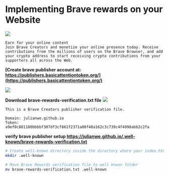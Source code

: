 # Implementing Brave rewards on your Website

![](../images/brave.jpg)

```text
Earn for your online content
Join Brave Creators and monetize your online presence today. Receive contributions from the millions of users on the Brave Browser, and add your crypto address to start receiving crypto contributions from your supporters all across the Web.
```

**[Create brave publisher account at: https://publishers.basicattentiontoken.org/](https://publishers.basicattentiontoken.org/)**

![](../images/brave1.jpg)

**Download brave-rewards-verification.txt file**
![](../images/brave2.jpg)

```text
This is a Brave Creators publisher verification file.

Domain: julianwe.github.io
Token: a9ef0c881180bbbbf307df3cf861f2371a00f40a162c3c739c4f4998abb2c2fa
```

**verify brave publisher setup https://julianwe.github.io/.well-known/brave-rewards-verification.txt**
```sh
# Create well-known directory inside the directory where your index.html file resides
mkdir .well-known

# Move Brave Rewards verification file to well knwon folder
mv brave-rewards-verification.txt .well-known
```


